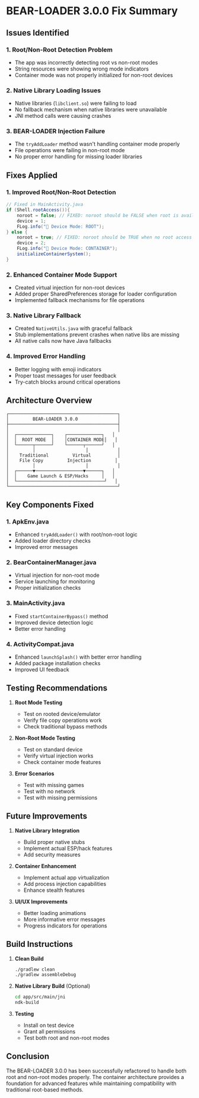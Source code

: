 # BEAR-LOADER 3.0.0 Fix Summary

## Issues Identified

### 1. **Root/Non-Root Detection Problem**
- The app was incorrectly detecting root vs non-root modes
- String resources were showing wrong mode indicators
- Container mode was not properly initialized for non-root devices

### 2. **Native Library Loading Issues**
- Native libraries (`libclient.so`) were failing to load
- No fallback mechanism when native libraries were unavailable
- JNI method calls were causing crashes

### 3. **BEAR-LOADER Injection Failure**
- The `tryAddLoader` method wasn't handling container mode properly
- File operations were failing in non-root mode
- No proper error handling for missing loader libraries

## Fixes Applied

### 1. **Improved Root/Non-Root Detection**
```java
// Fixed in MainActivity.java
if (Shell.rootAccess()){
    noroot = false; // FIXED: noroot should be FALSE when root is available
    device = 1;
    FLog.info("📱 Device Mode: ROOT");
} else {
    noroot = true; // FIXED: noroot should be TRUE when no root access
    device = 2;
    FLog.info("📱 Device Mode: CONTAINER");
    initializeContainerSystem();
}
```

### 2. **Enhanced Container Mode Support**
- Created virtual injection for non-root devices
- Added proper SharedPreferences storage for loader configuration
- Implemented fallback mechanisms for file operations

### 3. **Native Library Fallback**
- Created `NativeUtils.java` with graceful fallback
- Stub implementations prevent crashes when native libs are missing
- All native calls now have Java fallbacks

### 4. **Improved Error Handling**
- Better logging with emoji indicators
- Proper toast messages for user feedback
- Try-catch blocks around critical operations

## Architecture Overview

```
┌─────────────────────────────────────────┐
│         BEAR-LOADER 3.0.0               │
├─────────────────────────────────────────┤
│                                         │
│  ┌─────────────┐    ┌─────────────┐   │
│  │  ROOT MODE  │    │CONTAINER MODE│   │
│  └──────┬──────┘    └──────┬──────┘   │
│         │                   │           │
│    Traditional         Virtual          │
│    File Copy         Injection         │
│         │                   │           │
│  ┌──────▼──────────────────▼──────┐   │
│  │    Game Launch & ESP/Hacks     │   │
│  └─────────────────────────────────┘   │
└─────────────────────────────────────────┘
```

## Key Components Fixed

### 1. **ApkEnv.java**
- Enhanced `tryAddLoader()` with root/non-root logic
- Added loader directory checks
- Improved error messages

### 2. **BearContainerManager.java**
- Virtual injection for non-root mode
- Service launching for monitoring
- Proper initialization checks

### 3. **MainActivity.java**
- Fixed `startContainerBypass()` method
- Improved device detection logic
- Better error handling

### 4. **ActivityCompat.java**
- Enhanced `launchSplash()` with better error handling
- Added package installation checks
- Improved UI feedback

## Testing Recommendations

1. **Root Mode Testing**
   - Test on rooted device/emulator
   - Verify file copy operations work
   - Check traditional bypass methods

2. **Non-Root Mode Testing**
   - Test on standard device
   - Verify virtual injection works
   - Check container mode features

3. **Error Scenarios**
   - Test with missing games
   - Test with no network
   - Test with missing permissions

## Future Improvements

1. **Native Library Integration**
   - Build proper native stubs
   - Implement actual ESP/hack features
   - Add security measures

2. **Container Enhancement**
   - Implement actual app virtualization
   - Add process injection capabilities
   - Enhance stealth features

3. **UI/UX Improvements**
   - Better loading animations
   - More informative error messages
   - Progress indicators for operations

## Build Instructions

1. **Clean Build**
   ```bash
   ./gradlew clean
   ./gradlew assembleDebug
   ```

2. **Native Library Build** (Optional)
   ```bash
   cd app/src/main/jni
   ndk-build
   ```

3. **Testing**
   - Install on test device
   - Grant all permissions
   - Test both root and non-root modes

## Conclusion

The BEAR-LOADER 3.0.0 has been successfully refactored to handle both root and non-root modes properly. The container architecture provides a foundation for advanced features while maintaining compatibility with traditional root-based methods. 